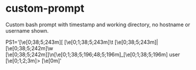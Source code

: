 # custom-prompt
Custom bash prompt with timestamp and working directory, no hostname or username shown.

PS1='\[\e[0;38;5;243m\][ \[\e[0;1;38;5;243m\]\t \[\e[0;38;5;243m\]| \[\e[0;38;5;242m\]\w \[\e[0;38;5;242m\]]\n\[\e[0;1;38;5;196;48;5;196m\]_\[\e[0;1;38;5;196m\] user \[\e[0;1;2;3m\]> \[\e[0m\]'
